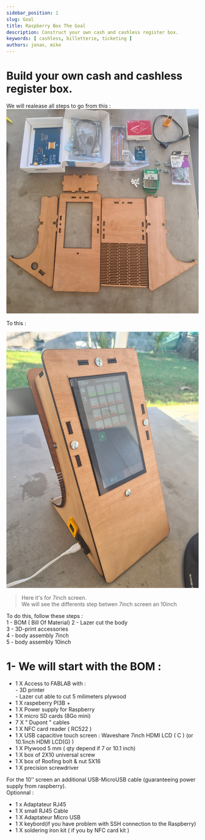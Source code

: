 ```yaml
---
sidebar_position: 1
slug: Goal
title: Raspberry Box The Goal
description: Construct your own cash and cashless register box. 
keywords: [ cashless, billetterie, ticketing ]
authors: jonas, mike
---
```



# Build your own cash and cashless register box. 
We will realease all steps to go from this :
![coucou](/img/pi_diy/Kit.jpg)

To this :

![7inch_final.png](../../../../static/img/pi_diy/7inch_final.png)

> Here it's for 7inch screen.  
We will see the differents step betwen 7inch screen an 10inch

To do this, follow these steps  :  
1 - BOM ( Bill Of Material)
2 -  Lazer cut the body  
3 - 3D-print accessories  
4 - body assembly 7inch  
5 - body assembly 10inch  

# 1- We will start with the BOM :  
    
- 1 X Access to FABLAB with :  
        - 3D printer  
        - Lazer cut able to cut 5 milimeters plywood  
- 1 X raspeberry PI3B +
- 1 X Power supply for Raspberry
- 1 X micro SD cards (8Go mini)
- 7 X " Dupont " cables
- 1 X NFC card reader ( RC522 )
- 1 X USB capacitive touch screen : Waveshare 7inch HDMI LCD ( C ) (or 10.1inch HDMI LCD(G) )
- 1 X Plywood 5 mm ( qty depend if 7 or 10.1 inch)  
- 1 X box of 2X10 universal screw  
- 1 X box of Roofing bolt & nut 5X16
- 1 X precision screwdriver  

For the 10’’ screen an additional USB-MicroUSB cable (guaranteeing power supply from raspberry).  
Optionnal : 
- 1 x Adaptateur RJ45  
- 1 X small RJ45 Cable  
- 1 X Adaptateur Micro USB   
- 1 X keybord(if you have problem with SSH connection to the Raspberry)  
- 1 X soldering iron kit ( if you by NFC card kit )  

